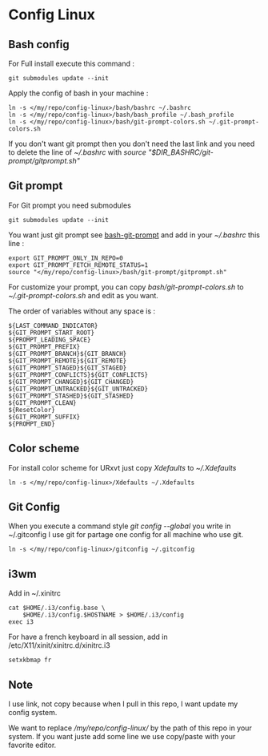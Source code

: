 Config Linux
============


Bash config
-----------

For Full install execute this command :

```
git submodules update --init
```

Apply the config of bash in your machine :
```
ln -s </my/repo/config-linux>/bash/bashrc ~/.bashrc
ln -s </my/repo/config-linux>/bash/bash_profile ~/.bash_profile
ln -s </my/repo/config-linux>/bash/git-prompt-colors.sh ~/.git-prompt-colors.sh
```

If you don't want git prompt then you don't need the last link and you need to delete the line of _~/.bashrc_ with *source "$DIR_BASHRC/git-prompt/gitprompt.sh"*

Git prompt
----------

For Git prompt you need submodules
```
git submodules update --init
```

You want just git prompt see [bash-git-prompt](https://github.com/magicmonty/bash-git-prompt) and add in your _~/.bashrc_ this line :
```
export GIT_PROMPT_ONLY_IN_REPO=0
export GIT_PROMPT_FETCH_REMOTE_STATUS=1
source "</my/repo/config-linux>/bash/git-prompt/gitprompt.sh"
```

For customize your prompt, you can copy _bash/git-prompt-colors.sh_ to _~/.git-prompt-colors.sh_ and edit as you want.

The order of variables without any space is :
```
${LAST_COMMAND_INDICATOR}
${GIT_PROMPT_START_ROOT}
${PROMPT_LEADING_SPACE}
${GIT_PROMPT_PREFIX}
${GIT_PROMPT_BRANCH}${GIT_BRANCH}
${GIT_PROMPT_REMOTE}${GIT_REMOTE}
${GIT_PROMPT_STAGED}${GIT_STAGED}
${GIT_PROMPT_CONFLICTS}${GIT_CONFLICTS}
${GIT_PROMPT_CHANGED}${GIT_CHANGED}
${GIT_PROMPT_UNTRACKED}${GIT_UNTRACKED}
${GIT_PROMPT_STASHED}${GIT_STASHED}
${GIT_PROMPT_CLEAN}
${ResetColor}
${GIT_PROMPT_SUFFIX}
${PROMPT_END}
```



Color scheme
------------

For install color scheme for URxvt just copy _Xdefaults_ to _~/.Xdefaults_
```
ln -s </my/repo/config-linux>/Xdefaults ~/.Xdefaults
```

Git Config
----------

When you execute a command style _git config --global_ you write in ~/.gitconfig
I use git for partage one config for all machine who use git.
```
ln -s </my/repo/config-linux>/gitconfig ~/.gitconfig
```

i3wm
----

Add in ~/.xinitrc
```
cat $HOME/.i3/config.base \
    $HOME/.i3/config.$HOSTNAME > $HOME/.i3/config
exec i3
```

For have a french keyboard in all session, add in /etc/X11/xinit/xinitrc.d/xinitrc.i3
```
setxkbmap fr
```
Note
----

I use link, not copy because when I pull in this repo, I want update my config system.


We want to replace _/my/repo/config-linux/_ by the path of this repo in your system. If you want juste add some line we use copy/paste with your favorite editor.

